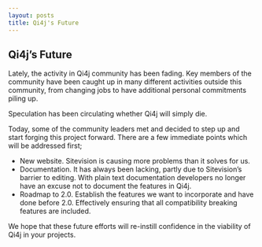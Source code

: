 ```yaml
---
layout: posts
title: Qi4j's Future
---
```

## Qi4j’s Future

Lately, the activity in Qi4j community has been fading. Key members of the community have been caught up in many different activities outside this community, from changing jobs to have additional personal commitments piling up.

Speculation has been circulating whether Qi4j will simply die.

Today, some of the community leaders met and decided to step up and start forging this project forward. There are a few immediate points which will be addressed first;

- New website. Sitevision is causing more problems than it solves for us.
- Documentation. It has always been lacking, partly due to Sitevision’s barrier to editing. With plain text documentation developers no longer have an excuse not to document the features in Qi4j.
- Roadmap to 2.0. Establish the features we want to incorporate and have done before 2.0. Effectively ensuring that all compatibility breaking features are included.

We hope that these future efforts will re-instill confidence in the viability of Qi4j in your projects.
